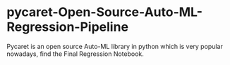 # pycaret-Open-Source-Auto-ML-Regression-Pipeline
Pycaret is an open source Auto-ML library in python which is very popular nowadays, find the Final Regression Notebook.
